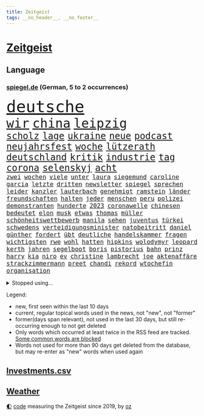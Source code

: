 ```yaml
---
title: Zeitgeist
tags: __no_header__, __no_footer__
---
```


# [Zeitgeist](https://oliz.io/zeitgeist/)

## Language

<h3><a href="https://www.spiegel.de" target="_blank">spiegel.de</a> (German, 5 to 2 occurrences)</h3>
<p style="font-family:monospace">
<span style="font-size:32pt"><a href="news_links.html#deutsche" class="current">deutsche</a></span>
<br>
<span style="font-size:25pt"><a href="news_links.html#wir" class="current">wir</a></span>
<span style="font-size:25pt"><a href="news_links.html#china" class="current">china</a></span>
<span style="font-size:25pt"><a href="news_links.html#leipzig" class="current">leipzig</a></span>
<br>
<span style="font-size:18pt"><a href="news_links.html#scholz" class="current">scholz</a></span>
<span style="font-size:18pt"><a href="news_links.html#lage" class="current">lage</a></span>
<span style="font-size:18pt"><a href="news_links.html#ukraine" class="current">ukraine</a></span>
<span style="font-size:18pt"><a href="news_links.html#neue" class="current">neue</a></span>
<span style="font-size:18pt"><a href="news_links.html#podcast" class="current">podcast</a></span>
<span style="font-size:18pt"><a href="news_links.html#neujahrsfest" class="new">neujahrsfest</a></span>
<span style="font-size:18pt"><a href="news_links.html#woche" class="current">woche</a></span>
<span style="font-size:18pt"><a href="news_links.html#lützerath" class="current">lützerath</a></span>
<span style="font-size:18pt"><a href="news_links.html#deutschland" class="current">deutschland</a></span>
<span style="font-size:18pt"><a href="news_links.html#kritik" class="current">kritik</a></span>
<span style="font-size:18pt"><a href="news_links.html#industrie" class="current">industrie</a></span>
<span style="font-size:18pt"><a href="news_links.html#tag" class="current">tag</a></span>
<span style="font-size:18pt"><a href="news_links.html#corona" class="current">corona</a></span>
<span style="font-size:18pt"><a href="news_links.html#selenskyj" class="current">selenskyj</a></span>
<span style="font-size:18pt"><a href="news_links.html#acht" class="current">acht</a></span>
<br>
<span style="font-size:12pt"><a href="news_links.html#zwei" class="current">zwei</a></span>
<span style="font-size:12pt"><a href="news_links.html#wochen" class="current">wochen</a></span>
<span style="font-size:12pt"><a href="news_links.html#viele" class="current">viele</a></span>
<span style="font-size:12pt"><a href="news_links.html#unter" class="current">unter</a></span>
<span style="font-size:12pt"><a href="news_links.html#laura" class="current">laura</a></span>
<span style="font-size:12pt"><a href="news_links.html#siegemund" class="new">siegemund</a></span>
<span style="font-size:12pt"><a href="news_links.html#caroline" class="current">caroline</a></span>
<span style="font-size:12pt"><a href="news_links.html#garcia" class="current">garcia</a></span>
<span style="font-size:12pt"><a href="news_links.html#letzte" class="current">letzte</a></span>
<span style="font-size:12pt"><a href="news_links.html#dritten" class="current">dritten</a></span>
<span style="font-size:12pt"><a href="news_links.html#newsletter" class="current">newsletter</a></span>
<span style="font-size:12pt"><a href="news_links.html#spiegel" class="current">spiegel</a></span>
<span style="font-size:12pt"><a href="news_links.html#sprechen" class="current">sprechen</a></span>
<span style="font-size:12pt"><a href="news_links.html#leider" class="current">leider</a></span>
<span style="font-size:12pt"><a href="news_links.html#kanzler" class="current">kanzler</a></span>
<span style="font-size:12pt"><a href="news_links.html#lauterbach" class="current">lauterbach</a></span>
<span style="font-size:12pt"><a href="news_links.html#genehmigt" class="current">genehmigt</a></span>
<span style="font-size:12pt"><a href="news_links.html#ramstein" class="new">ramstein</a></span>
<span style="font-size:12pt"><a href="news_links.html#länder" class="current">länder</a></span>
<span style="font-size:12pt"><a href="news_links.html#freundschaften" class="current">freundschaften</a></span>
<span style="font-size:12pt"><a href="news_links.html#halten" class="current">halten</a></span>
<span style="font-size:12pt"><a href="news_links.html#jeder" class="current">jeder</a></span>
<span style="font-size:12pt"><a href="news_links.html#menschen" class="current">menschen</a></span>
<span style="font-size:12pt"><a href="news_links.html#peru" class="current">peru</a></span>
<span style="font-size:12pt"><a href="news_links.html#polizei" class="current">polizei</a></span>
<span style="font-size:12pt"><a href="news_links.html#demonstranten" class="current">demonstranten</a></span>
<span style="font-size:12pt"><a href="news_links.html#hunderte" class="current">hunderte</a></span>
<span style="font-size:12pt"><a href="news_links.html#2023" class="current">2023</a></span>
<span style="font-size:12pt"><a href="news_links.html#coronawelle" class="current">coronawelle</a></span>
<span style="font-size:12pt"><a href="news_links.html#chinesen" class="current">chinesen</a></span>
<span style="font-size:12pt"><a href="news_links.html#bedeutet" class="current">bedeutet</a></span>
<span style="font-size:12pt"><a href="news_links.html#elon" class="current">elon</a></span>
<span style="font-size:12pt"><a href="news_links.html#musk" class="current">musk</a></span>
<span style="font-size:12pt"><a href="news_links.html#etwas" class="current">etwas</a></span>
<span style="font-size:12pt"><a href="news_links.html#thomas" class="current">thomas</a></span>
<span style="font-size:12pt"><a href="news_links.html#müller" class="current">müller</a></span>
<span style="font-size:12pt"><a href="news_links.html#schönheitswettbewerb" class="new">schönheitswettbewerb</a></span>
<span style="font-size:12pt"><a href="news_links.html#manila" class="current">manila</a></span>
<span style="font-size:12pt"><a href="news_links.html#sehen" class="current">sehen</a></span>
<span style="font-size:12pt"><a href="news_links.html#juventus" class="new">juventus</a></span>
<span style="font-size:12pt"><a href="news_links.html#türkei" class="current">türkei</a></span>
<span style="font-size:12pt"><a href="news_links.html#schwedens" class="current">schwedens</a></span>
<span style="font-size:12pt"><a href="news_links.html#verteidigungsminister" class="current">verteidigungsminister</a></span>
<span style="font-size:12pt"><a href="news_links.html#natobeitritt" class="current">natobeitritt</a></span>
<span style="font-size:12pt"><a href="news_links.html#daniel" class="current">daniel</a></span>
<span style="font-size:12pt"><a href="news_links.html#günther" class="current">günther</a></span>
<span style="font-size:12pt"><a href="news_links.html#fordert" class="current">fordert</a></span>
<span style="font-size:12pt"><a href="news_links.html#übt" class="current">übt</a></span>
<span style="font-size:12pt"><a href="news_links.html#deutliche" class="current">deutliche</a></span>
<span style="font-size:12pt"><a href="news_links.html#handelskammer" class="new">handelskammer</a></span>
<span style="font-size:12pt"><a href="news_links.html#fragen" class="current">fragen</a></span>
<span style="font-size:12pt"><a href="news_links.html#wichtigsten" class="current">wichtigsten</a></span>
<span style="font-size:12pt"><a href="news_links.html#rwe" class="current">rwe</a></span>
<span style="font-size:12pt"><a href="news_links.html#wohl" class="current">wohl</a></span>
<span style="font-size:12pt"><a href="news_links.html#hatten" class="current">hatten</a></span>
<span style="font-size:12pt"><a href="news_links.html#hipkins" class="new">hipkins</a></span>
<span style="font-size:12pt"><a href="news_links.html#wolodymyr" class="current">wolodymyr</a></span>
<span style="font-size:12pt"><a href="news_links.html#leopard" class="current">leopard</a></span>
<span style="font-size:12pt"><a href="news_links.html#kerth" class="new">kerth</a></span>
<span style="font-size:12pt"><a href="news_links.html#jahren" class="current">jahren</a></span>
<span style="font-size:12pt"><a href="news_links.html#segelboot" class="new">segelboot</a></span>
<span style="font-size:12pt"><a href="news_links.html#boris" class="current">boris</a></span>
<span style="font-size:12pt"><a href="news_links.html#pistorius" class="new">pistorius</a></span>
<span style="font-size:12pt"><a href="news_links.html#bahn" class="current">bahn</a></span>
<span style="font-size:12pt"><a href="news_links.html#prinz" class="current">prinz</a></span>
<span style="font-size:12pt"><a href="news_links.html#harry" class="current">harry</a></span>
<span style="font-size:12pt"><a href="news_links.html#kia" class="new">kia</a></span>
<span style="font-size:12pt"><a href="news_links.html#niro" class="new">niro</a></span>
<span style="font-size:12pt"><a href="news_links.html#ev" class="new">ev</a></span>
<span style="font-size:12pt"><a href="news_links.html#christine" class="current">christine</a></span>
<span style="font-size:12pt"><a href="news_links.html#lambrecht" class="current">lambrecht</a></span>
<span style="font-size:12pt"><a href="news_links.html#joe" class="current">joe</a></span>
<span style="font-size:12pt"><a href="news_links.html#aktenaffäre" class="new">aktenaffäre</a></span>
<span style="font-size:12pt"><a href="news_links.html#strackzimmermann" class="current">strackzimmermann</a></span>
<span style="font-size:12pt"><a href="news_links.html#preet" class="current">preet</a></span>
<span style="font-size:12pt"><a href="news_links.html#chandi" class="current">chandi</a></span>
<span style="font-size:12pt"><a href="news_links.html#rekord" class="current">rekord</a></span>
<span style="font-size:12pt"><a href="news_links.html#wtochefin" class="new">wtochefin</a></span>
<span style="font-size:12pt"><a href="news_links.html#organisation" class="current">organisation</a></span>
</p>
<details>
<summary>Stopped using...</summary>
<p class="former" style="font-size:12pt">
einiges(821) französische(821) golf(821) beobachtet(820) kassiert(820) reiche(820) turnier(820) einwohner(819) halle(819) historiker(819) kliniken(819) private(819) razzia(819) spaniens(819) untersagt(819) asche(818) geeinigt(818) niederländische(818) verstehen(818) vorwurf(818) willen(818) zugunsten(818) aktien(817) diktator(817) geholt(817) islamischer(817) kapitol(817) münchner(817) nigeria(817) treffer(817) unmut(817) verweigert(817) begründung(816) endet(816) energien(816) minderheit(816) st(816) vorliegt(816) zuerst(816) angebot(815) erzielt(815) flick(815) google(815) hansi(815) hinterlassen(815) hsv(815) kretschmer(815) landtag(815) nationalmannschaft(815) polizeieinsatz(815) stich(815) szenen(815) überlebte(815) 33(814) bundesweite(814) digitalisierung(814) flammen(814) gestartet(814) herbert(814) institut(814) schwarze(814) wirkte(814) zahlung(814) atmosphäre(813) bundestags(813) doku(813) förderung(813) lager(813) lehnen(813) versteckt(813) äußern(813) behandlung(812) entlastet(812) hieß(812) kämpfer(812) mancherorts(812) moderne(812) schlug(812) vergessen(812) angeklagter(811) bewährungsstrafe(811) denken(811) depressionen(811) dramatisch(811) interne(811) klimaneutral(811) krankenhäusern(811) bitten(810) eingeschränkt(810) engagement(810) getrennt(810) wirken(810) gelände(809) netzwerk(809) spekuliert(809) bedenken(808) einstigen(808) endspiel(807) triumph(807) veranstaltung(807) halben(806) kürzlich(806) selben(806) aufnahme(805) fahrrad(805) kindesmissbrauch(805) anthony(804) wien(804) abgebrochen(803) bestraft(803) ermittlern(803) schauen(803) schnellen(803) starker(803) verbindung(803) amerikanischen(802) lieferten(802) sinn(802) drastische(800) drogen(800) eigentümer(800) presse(800) schottland(800) aktivistin(799) drittel(799) holocaust(799) eklat(798) jemen(798) pkw(798) begründet(797) eingeleitet(797) landete(797) olympische(797) telefon(797) vw(797) laufenden(796) treiben(796) küstenwache(795) belegen(794) em(794) pflegekräfte(794) händler(793) nachbar(789) verwickelt(789) papier(788) bürgerinnen(787) teilnahme(787) favorit(786) griechischen(786) folter(782) abhängig(781) schaut(780) kassieren(777) sarah(772) schmerz(770) sogenannten(769) teuren(767) erhebliche(762) nächstes(762) karlsruhe(761) strukturen(761) tolle(755) marine(754) 85(749) maschinen(746) ausweg(745) ärmelkanal(745) auslieferung(735) kuba(728) höheres(715) zusätzlichen(705) fuhren(702) estland(694) skandale(685) zusammenbruch(678) günstig(676) medaille(668) hochschulen(660) zusammengebrochen(647) bewirbt(641) westlichen(618) zwischenfall(617) forschende(607) regierungskoalition(596) gestanden(594) durchbruch(591) 800(589) lehren(576) court(575) supreme(575) flohen(574) bürgern(570) fotografen(560) aussterben(556) lebensmitteln(556) getrieben(554) morgens(551) brannte(548) britisches(546) warnungen(544) rechtens(540) bundesrat(539) 9(537) chaotischen(532) polnischen(521) gremium(518) konzerns(515) vertretung(515) fraktion(509) erkrankte(503) exil(501) gerissen(499) heiße(496) realität(496) wahrscheinlicher(495) ausfälle(490) händen(489) mike(487) illegaler(484) überraschende(483) fifa(481) diebe(480) kalten(478) draghi(466) arten(465) konflikts(465) worum(464) einigt(463) großbank(463) militärmanöver(463) floyd(462) kursieren(456) abkommen(453) eingeführt(453) emotionen(449) zentralen(446) stern(445) bahnen(441) eingefroren(440) zeitpunkt(436) bedrängt(435) umsetzung(435) volksverhetzung(435) gasversorgung(431) roth(427) inklusive(423) härte(421) luftwaffe(420) schülerin(419) töchtern(419) stadtteil(414) 77(412) summen(411) auge(405) geringer(405) gestiegene(404) regierungen(403) trip(403) beteiligte(402) guterres(400) verwüstung(398) historischer(397) motive(397) wmteilnahme(395) auseinandersetzungen(394) außenministerium(393) piloten(392) brandbrief(389) personalnot(383) teuerung(378) gedenkt(375) senden(374) beziehen(372) berger(370) bronze(369) getreten(368) traurige(368) landsmann(366) südosten(365) menschenrechtler(364) trockenheit(359) meere(358) normalen(358) spektakel(358) geplatzt(357) wolf(357) vorm(356) kahn(354) verkaufte(353) geschenk(348) 2002(343) buckinghampalast(342) afrikanischen(341) brandanschlag(340) verzweifeln(339) justizministerium(337) 49(335) lohnen(335) stuttgarter(334) einheit(332) fisch(332) gymnasium(331) konsequent(331) berlusconi(330) fremd(330) silvio(330) hut(329) solo(329) gekämpft(327) reichweite(327) gestrandet(324) runter(323) schätzt(323) bejubelt(321) kylian(321) mbappé(321) rekonstruktion(320) klug(319) schülern(313) vorab(310) gitter(309) sklaverei(309) dubiosen(307) straßburg(306) ausstattung(305) litt(303) schneidet(303) terror(303) lücken(301) sekretärin(301) kleben(300) lebe(300) arbeitszeit(299) bomben(298) taktik(298) empfang(296) schmerzen(296) eingetroffen(295) jochen(295) gefangenschaft(294) spiegelbildungsnewsletter(294) statistisches(294) stoff(294) linkspartei(293) evakuierung(290) sexismus(288) töchter(288) dylan(284) melanie(284) links(282) raser(282) energiesparen(280) breiten(279) wiederaufbau(279) austricksen(278) lohn(277) messerattacke(277) angestellte(276) herrschte(275) günstige(274) erlauben(273) g20(269) crew(268) kriegsführung(268) besseres(267) fußballweltmeisterschaft(267) registrierte(267) my(266) notfall(266) 48(265) fernen(265) g7(263) jamal(263) hängengeblieben(261) bauteile(259) rechenschaft(259) ernste(257) belegschaft(256) 24jährige(254) bodo(251) einsetzt(251) würdigung(251) eingeschläfert(249) gäbe(249) hammer(248) indische(246) taugt(246) aufeinander(244) bayreuth(244) 84(241) übergriffen(241) verdrängen(240) jubel(239) erfurt(238) frontex(237) ifoinstituts(237) befugnisse(235) klimakatastrophe(231) verlaufen(231) hoeneß(229) uli(229) netzagenturchef(227) budapest(226) love(226) liv(224) schutzmasken(223) gestürmt(222) steuerzahler(222) angeschlagenen(218) ausgezahlt(218) waggons(218) dauerhaften(217) schwächen(217) elfmeterschießen(214) libanon(214) brittney(213) griner(213) ryanair(213) sanktionieren(213) ramelow(212) 21jähriger(211) einzudämmen(211) erdoğans(211) besseren(210) nachbesserungen(210) geschäftsmodell(209) kaffee(209) betreuung(207) knapper(204) henry(203) turbulenzen(201) manch(200) tempel(200) zunehmender(200) chaotisch(199) bahnsteig(198) 97(197) süddeutschland(197) stilhighlights(196) thüringens(196) 9eurotickets(195) fotografinnen(195) terrororganisation(195) brad(193) mitgenommen(193) pitt(193) sicheren(192) tanz(192) erobern(190) neustart(190) terrormiliz(190) klarheit(189) ursprung(189) wmhalbfinale(189) arbeiteten(188) geliebt(188) braun(186) erfinder(186) großeltern(186) bleibe(185) helmut(185) bruttoinlandsprodukt(184) weile(184) angelegte(183) artemis(182) erdbeben(182) gassparen(182) genauer(181) stützen(181) weitergehen(180) geeigneten(179) fläche(177) trägerrakete(177) gestrandete(176) hessische(176) reservisten(176) cumexaffäre(175) misere(175) vorschreiben(175) abgebrannt(174) abschlusserklärung(174) klagten(174) urlauber(174) demonstrant(173) horrenden(172) verletzen(172) überlegt(172) brandstifter(171) frauenrechte(171) legal(171) staatshilfe(171) geflüchteter(170) koffer(169) grundstück(168) prostituierte(168) streicheln(168) bestechung(167) 1979(165) vergleicht(165) mangellage(164) niedrigeren(164) vorlage(163) gefängnissen(162) gewährleisten(162) historikerin(160) klausmichael(160) erzählung(158) besprüht(157) tribut(157) spiegelreporterin(156) offenlegen(155) bewältigen(154) hagen(154) mateusz(153) positioniert(153) fahrerin(152) ellen(151) unterkunft(151) führten(150) manipulation(148) privates(148) schmelzen(148) giorgia(147) krankenhausgesellschaft(147) meloni(147) aufatmen(146) einhaltung(146) extremisten(145) komplikationen(145) beseitigt(144) nation(144) üblich(144) armeen(143) flugbahn(143) krisenzeiten(143) raketenangriffen(143) ron(143) schreitet(143) jährliches(142) postfaschistische(142) dopingprobe(141) dopings(141) flüssen(141) musiala(141) programmiert(141) verabschiedete(140) berechnungen(139) einladung(139) bestes(137) desantis(136) leistet(136) zugrunde(135) späte(134) überraschen(134) bedauert(133) haken(133) harmlos(133) fatales(132) gebissen(132) tv+(132) wohlwollen(132) beschlagnahmten(131) angezeigt(130) fische(130) rot(130) toronto(130) wahlbeobachter(130) klimaprotest(129) energiequelle(128) falten(128) gehörten(128) klappen(128) anhaltender(127) aufbegehren(127) regenfällen(126) 00(125) ermordete(125) goldener(125) verstöße(125) eismassen(124) lebensgefährliche(124) proben(124) rihanna(124) rutschen(124) tagesordnung(124) extremismus(123) seitenlinie(123) kita(122) rowling(121) gaspreisdeckel(120) oppositionschef(120) planet(120) beschaffen(119) gänzlich(119) skizziert(119) staatsstreich(119) befürworten(118) skigebiete(118) angeblicher(117) atlantik(117) bombenanschlag(117) drehbuchautor(117) erforderlich(117) gegenmaßnahme(117) behindert(115) fdpvize(115) kontroverse(115) pubs(115) schoigu(114) toren(114) bangkok(113) indianapolis(113) überfischung(113) fauci(112) kanadischen(112) kurznachrichtendienst(112) usbörsenaufsicht(112) wahnvorstellungen(112) aufholjagd(111) bösewicht(111) klartext(111) reparatur(111) verprügelt(111) bauart(110) frühes(110) nutzern(109) raumfahrt(109) elektroschrott(107) listen(107) argentiniens(106) nationalsozialismus(106) vegane(106) entzieht(105) parteiübergreifend(105) fußballnationalspieler(104) iranerinnen(104) jk(104) wasserversorgung(104) nationaltrainer(103) stromkosten(103) unternehmensberatung(103) branchen(102) reihenweise(102) rose(102) abgelöst(101) leyens(101) strompreisbremse(101) einverstanden(100) fußballfans(100) luftabwehrsystem(100) angelina(99) befreiten(99) betrag(99) blond(99) geschlecht(99) jolie(99) verkneifen(99) konterfei(98) krone(98) rausgeworfen(98) rekordhalter(98) autors(97) masterplan(97) modewelt(97) staatsmedien(97) winkel(97) buhlen(96) fachmesse(96) gemäßigt(96) hall(96) stromausfällen(96) vernunft(96) bootsunglück(95) erschöpft(95) praktiken(95) bestrafung(93) ios(93) fortschritte(92) gefecht(92) initiiert(92) reynolds(92) abgelegt(91) antrieb(91) denke(91) mitteilte(91) staatsanwalt(91) urteilt(91) wirtschaftsinteressen(91) arbeitgeberpräsident(90) arbeitszeiterfassung(90) charakter(90) dulger(90) floridas(90) penibel(90) ukrainefeldzug(90) wlan(90) 60jähriger(89) brutalität(89) degeneres(89) geschenke(89) knietief(89) landgerichts(89) opel(89) smartwatch(89) unsozialen(89) versorgungssicherheit(89) bedeutende(88) matthäus(88) neymar(88) sofortiger(88) straucheln(88) 1959(87) ausrichter(87) günstigere(87) nacken(87) organisierter(87) routine(87) schenken(87) watch(87) álvarez(87) anwohnerparken(86) aquarium(86) arbeitsagentur(86) aufgenommenen(86) faktisch(86) heiko(86) innere(86) kündigungen(86) sauber(86) schmuckstücke(86) coronamaskenaffäre(85) düpierte(85) eingriffe(85) gasmarkt(85) ignoriert(85) kubaner(85) store(85) superspreaderevent(85) belastungsgrenze(84) imperialismus(84) mobilen(84) nominierungen(84) ode(84) pfundnoten(84) schusswaffenangriff(84) weltbank(84) abgeordnetenhaus(83) haushaltsausschuss(83) härtesten(83) kern(83) koblenz(83) strategischen(83) teamkollegen(83) zitiert(83) englischer(82) gruppenspiel(82) hungersnot(82) martínez(82) regionalbahn(82) unstimmigkeiten(82) wiktor(82) wohlbefinden(82) datenanalyse(81) ecken(81) katze(81) menschenrechtsaktivisten(81) verschwörungsideologien(81) überbringen(81) 53jährige(80) bruce(80) guttenberg(80) karltheodor(80) willis(80) belgiens(79) bonbons(79) isolierung(79) verbandes(79) wahlsieg(79) 1813(78) alleingelassen(78) dahmer(78) deckel(78) erzielen(78) exemplar(78) faschistischen(78) leinwand(78) mats(78) polare(78) razzien(78) wmgastgeber(78) wärmen(78) alleiniger(77) finanzausschuss(77) rechtsnationalen(77) uniprofessor(77) wartezeit(77) beschäftigung(76) großrazzia(76) satelliten(76) stadtderby(76) verankert(76) warburg(76) abgebildet(75) beschweren(75) fatal(75) massenweise(75) schwedisches(75) stockende(75) zentrales(75) dominik(74) gekappt(74) intensiv(74) morawiecki(74) passagieren(74) sozialdemokrat(74) wetterte(74) bedrohungen(73) bosnienherzegowina(73) erziehung(73) kämpferin(73) mullahregime(73) nordrheinwestfalens(73) schräge(73) unglücksursache(73) veganen(73) verharmlost(73) angekündigter(72) buchung(72) clans(72) gekehrt(72) geliebten(72) morten(72) oleg(72) pgatour(72) raketenstarts(72) revolutionsgarden(72) titanic(72) blank(71) fahrplan(71) forscht(71) indonesien(71) klimaminister(71) medienschaffende(71) sec(71) unterstützende(71) ausgesperrt(70) diktatoren(70) intensivmediziner(70) liest(70) polarisiert(70) desaströsen(69) dwd(69) eugipfel(69) feindselige(69) geebnet(69) teilgeständnis(69) vorziehen(69) angelegt(68) erinnerte(68) grenzschutzagentur(68) karlheinz(68) krönung(68) nachtzug(68) rummenigge(68) synagoge(68) dave(67) finalen(67) höchststrafe(67) legitim(67) wiederholung(67) eigens(66) euaußengrenzen(66) gaseinkauf(66) rentenalter(66) unmittelbarer(66) wertvolle(66) 124(65) berufsgruppen(65) energiepreisbremse(65) baumaterialien(64) hab(64) haftbefehle(64) horten(64) packendsten(64) versichert(64) vorgezogene(64) wwf(64) aneinander(63) auktion(63) sonniger(63) todesstrafe(63) vorstände(63) egoismus(62) freigekommen(62) fußballderby(62) kürzester(62) spinat(62) terrorgruppe(62) wettbewerbsfähiger(62) achtmal(61) aufsichtsrat(61) boulevardzeitung(61) kreisen(61) verurteilungen(61) augenzeugen(60) ceo(60) designierte(60) inkompetenz(60) kontaktabbruch(60) unterdrücken(60) wahlkampfauftritt(60) zentralafrikanischen(60) abgeführt(59) chipkonzerns(59) energieinfrastruktur(59) energieministerin(59) infineon(59) nachlässigkeit(59) sportvereine(59) unerbittlich(59) dita(58) erkältungswelle(58) klebte(58) konsulats(58) lebzeiten(58) verteidigungslinie(58) vervielfacht(58) ausbrüchen(57) chronisch(57) eingelegt(57) ioc(57) marginal(57) millionenwert(57) unberechenbar(57) argentinische(56) derben(56) grant(56) versicherte(56) äußerten(56) credit(55) luftabwehrsysteme(55) suisse(55) susan(55) ausverkauft(54) europaparlaments(54) journalistenverband(54) allermeisten(53) ausgesagt(53) ausschalten(53) flüchtlingsheim(53) gezerrt(53) grüße(53) hang(53) krishnan(53) überweisen(53) anschlagsserie(52) filmpreis(52) human(52) kinderkliniken(52) kinderstationen(52) nonnen(52) pfleger(52) queere(52) regierungsoberhaupt(52) rights(52) unbearbeitete(52) zuständigen(52) ausgebuht(51) geheim(51) justin(51) motivieren(51) prozesstag(51) raue(51) rundumschlag(51) sympathie(51) tübinger(51) vorsieht(51) warmfront(51) digitaler(50) geendet(50) behinderung(49) carsharing(49) jets(49) mastodon(49) miles(49) uscharts(49) 56jährigen(48) co₂speicher(48) gravierenden(48) ricky(48) unerlaubt(48) 21jährige(47) beeindrucken(47) gewalttätiger(47) interkontinentalrakete(47) moore(47) noten(47) schauten(47) unangekündigt(47) zigaretten(47) zutage(47) anschauen(46) erdrutschen(46) gegenzusteuern(46) großmeister(46) herausgegeben(46) ohr(46) singt(46) virtuelle(46) aufwendigen(45) fifapräsident(45) infantino(45) mariana(45) militärflugzeuge(45) warfen(45) wissenschaftlichen(45) wunderbares(45) ausharren(44) hauptgründe(44) modelt(44) verbrenner(44) zustellung(44) 4(43) amir(43) autoreifen(43) babybauch(43) evans(43) herauskommt(43) pandemien(43) zerschlagen(43) angestoßen(42) bildungschancen(42) linkedin(42) lockdowns(42) prophezeit(42) energiehilfen(41) potenziell(41) rheingold(41) verheizt(41) brantner(40) charme(40) chefposten(40) grenzregion(40) winterhilfe(40) dan(39) euregeln(39) niemandem(39) autokennzeichen(38) blauen(38) capitals(38) coronainfizierte(38) erdgasförderung(38) exemplare(38) industriestaaten(38) owetschkin(38) psychiatrischen(38) twitters(38) verhafteten(38) werken(38) gastgeberland(37) renaissance(37) sound(37) trete(37) unbemannte(37) vorfreude(37) glatt(36) korrespondent(36) präsidentschaftskandidatur(36) skepsis(36) fabrice(35) gianni(35) klimaklub(35) pakistanischen(35) abgeordnetenhauswahl(34) ausgabe(34) bezüglich(34) co₂abgabe(34) ehrlich(34) feind(34) i̇mamoğlu(34) argentinier(33) diego(33) eintrittsalter(33) festlich(33) istanbuls(33) jahrhunderte(33) langfristige(33) pence(33) wiederholen(33) bali(32) fußballweltmeisterschaften(32) ungehorsam(32) ausgefallene(31) brilliert(31) böden(31) falschfahrer(31) innensenatorin(31) kollidierte(31) männlich(31) nutzerinnen(31) realistisch(31) siesta(31) buenos(30) coronazeit(30) heizöl(30) skandalwm(30) wmnews(30) wmspiel(30) übersteht(30) 2004(29) dauerhaftes(29) demokratien(29) deutschlandfunk(29) landeswahlleiter(29) wutausbruch(29) 1978(28) a9(28) altnazi(28) gymnasien(28) interessenvertretung(28) leeren(28) lockern(28) magenta(28) marineschiff(28) nannten(28) reinhardt(28) todesfolge(28) ukrainerinnen(28) wärmepumpe(28) ecuador(27) exekutiert(27) fifachef(27) gegensatz(27) meilenstein(27) tarifbeschäftigten(27) unsicherer(27) 1991(26) abschiebungen(26) arztpraxen(26) blutig(26) fiebersäfte(26) komplize(26) körperlicher(26) mobilfunknetz(26) rheinland(26) walisische(26) wunderschöne(26) chips(25) deschamps(25) eugaspreisdeckel(25) flogen(25) fröhlich(25) vollen(25) weltfußball(25) afdbundestagsabgeordnete(24) basteln(24) bildungsminister(24) darm(24) microsofts(24) innenleben(23) klügsten(23) usjournalist(23) verwendung(23) vorrundenaus(23) wiederhergestellt(23) emails(22) exmitarbeiter(22) firmenchef(22) führungsebene(22) getränke(22) goldenen(22) jay(22) kontrollgremium(22) laptop(22) leno(22) surface(22) usmoderator(22) verlorene(22) verschafft(22) klinsmann(21) orionkapsel(21) diwchef(20) erstmal(20) fratzscher(20) genozid(20) krankenschwestern(20) medienhaus(20) orion(20) rsvirus(20) selfies(20) workation(20) 265(19) anspannung(19) bedient(19) beraterfirmen(19) chancenaufenthaltsrecht(19) mckinsey(19) sat1(19) unterzogen(19) wmturnier(19) 1981(18) elternzeit(18) genitalien(18) handelsabkommen(18) support(18) usabesuch(18) weltmeisterschaften(18) zerbrochen(18) boykottieren(17) einwanderungsland(17) eisige(17) fitness(17) rsviren(17) räumten(17) wunderbare(17) 26jähriger(16) auflösung(16) digitales(16) hofdame(16) preisobergrenze(16) rächt(16) warnstreik(16) erpressungsversuch(15) kentucky(15) löffel(15) nina(15) ordnen(15) protestler(15) sicherheitskonzept(15) u9(15) ursachensuche(15) vorrunde(15) 33jährigen(14) dortigen(14) durchgreifen(14) grauen(14) infektionswelle(14) irische(14) koordinieren(14) birgit(13) derartige(13) esperanza(13) f35kampfjets(13) festliche(13) höegh(13) malsackwinkemann(13) militärischer(13) passagierflugzeugs(13) satellit(13) schneit(13) eubeitritt(12) fragwürdiger(12) maier(12) militärhilfe(12) minustemperaturen(12) rechtsterroristen(12) reichsbürgerszene(12) schulsystem(12) twitterte(12) verabredet(12) vergleichbar(12) asphalt(11) eröffnen(11) itexperten(11) maskengeschäfte(11) messis(11) vergrößern(11) weltstars(11)
</p>
</details>
<p>Legend:
<ul>
<li><span class="new">new</span>, first seen within the last 10 days</li>
<li><span class="current">current</span>, regular topical words used in the news, not "new", not "former"</li>
<li><span class="former">former(days span relevant)</span>, not used in the last 30 days, but still re-occurring enough to not get deleted</li>
<li>Only words which occurred at least twice in the RSS feed are tracked. <a href="language/filters.py">Some common words are blocked</a></li>
<li>Words not used for more than 90 days get deleted from the database, but may re-enter as "new" words when used again</li>
</ul>
</p>

## [Investments](investments.html)[.csv](investments.csv)

## [Weather](weather.html)

<footer>
<a href="javascript:toggleTheme()" class="nav">🌓</a>
<a href="https://github.com/ooz/zeitgeist">code</a> measuring the Zeitgeist since 2019, by <a href="https://oliz.io">oz</a>
</footer>
